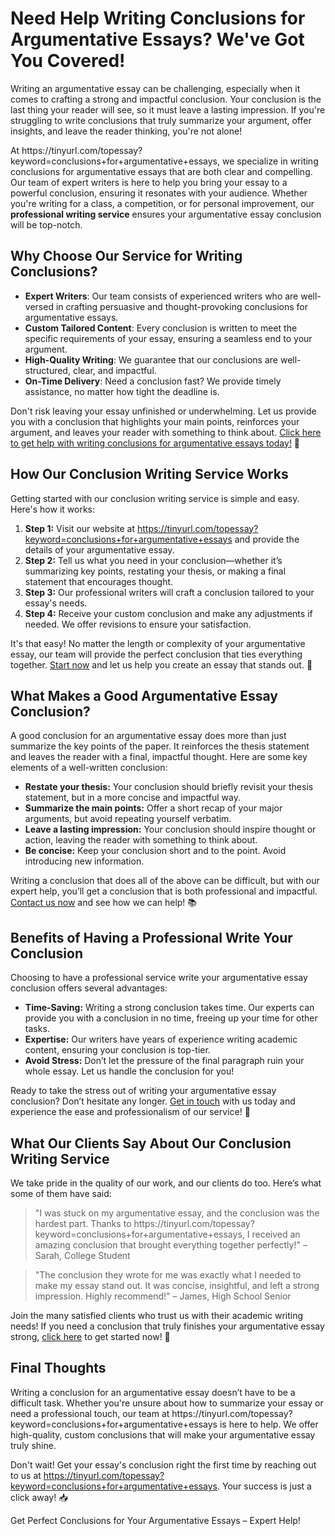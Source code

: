 <h1>Need Help Writing Conclusions for Argumentative Essays? We've Got You Covered!</h1>

<p>Writing an argumentative essay can be challenging, especially when it comes to crafting a strong and impactful conclusion. Your conclusion is the last thing your reader will see, so it must leave a lasting impression. If you're struggling to write conclusions that truly summarize your argument, offer insights, and leave the reader thinking, you're not alone!</p>

<p>At https://tinyurl.com/topessay?keyword=conclusions+for+argumentative+essays, we specialize in writing conclusions for argumentative essays that are both clear and compelling. Our team of expert writers is here to help you bring your essay to a powerful conclusion, ensuring it resonates with your audience. Whether you're writing for a class, a competition, or for personal improvement, our <strong>professional writing service</strong> ensures your argumentative essay conclusion will be top-notch.</p>

<h2>Why Choose Our Service for Writing Conclusions?</h2>

<ul>
    <li><strong>Expert Writers</strong>: Our team consists of experienced writers who are well-versed in crafting persuasive and thought-provoking conclusions for argumentative essays. </li>
    <li><strong>Custom Tailored Content</strong>: Every conclusion is written to meet the specific requirements of your essay, ensuring a seamless end to your argument.</li>
    <li><strong>High-Quality Writing</strong>: We guarantee that our conclusions are well-structured, clear, and impactful.</li>
    <li><strong>On-Time Delivery</strong>: Need a conclusion fast? We provide timely assistance, no matter how tight the deadline is.</li>
</ul>

<p>Don't risk leaving your essay unfinished or underwhelming. Let us provide you with a conclusion that highlights your main points, reinforces your argument, and leaves your reader with something to think about. <a href="https://tinyurl.com/topessay?keyword=conclusions+for+argumentative+essays">Click here to get help with writing conclusions for argumentative essays today!</a> 🎯</p>

<h2>How Our Conclusion Writing Service Works</h2>

<p>Getting started with our conclusion writing service is simple and easy. Here's how it works:</p>

<ol>
    <li><strong>Step 1:</strong> Visit our website at <a href="https://tinyurl.com/topessay?keyword=conclusions+for+argumentative+essays">https://tinyurl.com/topessay?keyword=conclusions+for+argumentative+essays</a> and provide the details of your argumentative essay.</li>
    <li><strong>Step 2:</strong> Tell us what you need in your conclusion—whether it’s summarizing key points, restating your thesis, or making a final statement that encourages thought.</li>
    <li><strong>Step 3:</strong> Our professional writers will craft a conclusion tailored to your essay's needs.</li>
    <li><strong>Step 4:</strong> Receive your custom conclusion and make any adjustments if needed. We offer revisions to ensure your satisfaction.</li>
</ol>

<p>It's that easy! No matter the length or complexity of your argumentative essay, our team will provide the perfect conclusion that ties everything together. <a href="https://tinyurl.com/topessay?keyword=conclusions+for+argumentative+essays">Start now</a> and let us help you create an essay that stands out. 🚀</p>

<h2>What Makes a Good Argumentative Essay Conclusion?</h2>

<p>A good conclusion for an argumentative essay does more than just summarize the key points of the paper. It reinforces the thesis statement and leaves the reader with a final, impactful thought. Here are some key elements of a well-written conclusion:</p>

<ul>
    <li><strong>Restate your thesis:</strong> Your conclusion should briefly revisit your thesis statement, but in a more concise and impactful way.</li>
    <li><strong>Summarize the main points:</strong> Offer a short recap of your major arguments, but avoid repeating yourself verbatim.</li>
    <li><strong>Leave a lasting impression:</strong> Your conclusion should inspire thought or action, leaving the reader with something to think about.</li>
    <li><strong>Be concise:</strong> Keep your conclusion short and to the point. Avoid introducing new information.</li>
</ul>

<p>Writing a conclusion that does all of the above can be difficult, but with our expert help, you’ll get a conclusion that is both professional and impactful. <a href="https://tinyurl.com/topessay?keyword=conclusions+for+argumentative+essays">Contact us now</a> and see how we can help! 📚</p>

<h2>Benefits of Having a Professional Write Your Conclusion</h2>

<p>Choosing to have a professional service write your argumentative essay conclusion offers several advantages:</p>

<ul>
    <li><strong>Time-Saving:</strong> Writing a strong conclusion takes time. Our experts can provide you with a conclusion in no time, freeing up your time for other tasks.</li>
    <li><strong>Expertise:</strong> Our writers have years of experience writing academic content, ensuring your conclusion is top-tier.</li>
    <li><strong>Avoid Stress:</strong> Don’t let the pressure of the final paragraph ruin your whole essay. Let us handle the conclusion for you!</li>
</ul>

<p>Ready to take the stress out of writing your argumentative essay conclusion? Don’t hesitate any longer. <a href="https://tinyurl.com/topessay?keyword=conclusions+for+argumentative+essays">Get in touch</a> with us today and experience the ease and professionalism of our service! 💪</p>

<h2>What Our Clients Say About Our Conclusion Writing Service</h2>

<p>We take pride in the quality of our work, and our clients do too. Here’s what some of them have said:</p>

<blockquote>
    "I was stuck on my argumentative essay, and the conclusion was the hardest part. Thanks to https://tinyurl.com/topessay?keyword=conclusions+for+argumentative+essays, I received an amazing conclusion that brought everything together perfectly!" – Sarah, College Student
</blockquote>

<blockquote>
    "The conclusion they wrote for me was exactly what I needed to make my essay stand out. It was concise, insightful, and left a strong impression. Highly recommend!" – James, High School Senior
</blockquote>

<p>Join the many satisfied clients who trust us with their academic writing needs! If you need a conclusion that truly finishes your argumentative essay strong, <a href="https://tinyurl.com/topessay?keyword=conclusions+for+argumentative+essays">click here</a> to get started now! 🎉</p>

<h2>Final Thoughts</h2>

<p>Writing a conclusion for an argumentative essay doesn’t have to be a difficult task. Whether you're unsure about how to summarize your essay or need a professional touch, our team at https://tinyurl.com/topessay?keyword=conclusions+for+argumentative+essays is here to help. We offer high-quality, custom conclusions that will make your argumentative essay truly shine.</p>

<p>Don't wait! Get your essay's conclusion right the first time by reaching out to us at <a href="https://tinyurl.com/topessay?keyword=conclusions+for+argumentative+essays">https://tinyurl.com/topessay?keyword=conclusions+for+argumentative+essays</a>. Your success is just a click away! 📥</p>
Get Perfect Conclusions for Your Argumentative Essays – Expert Help!
